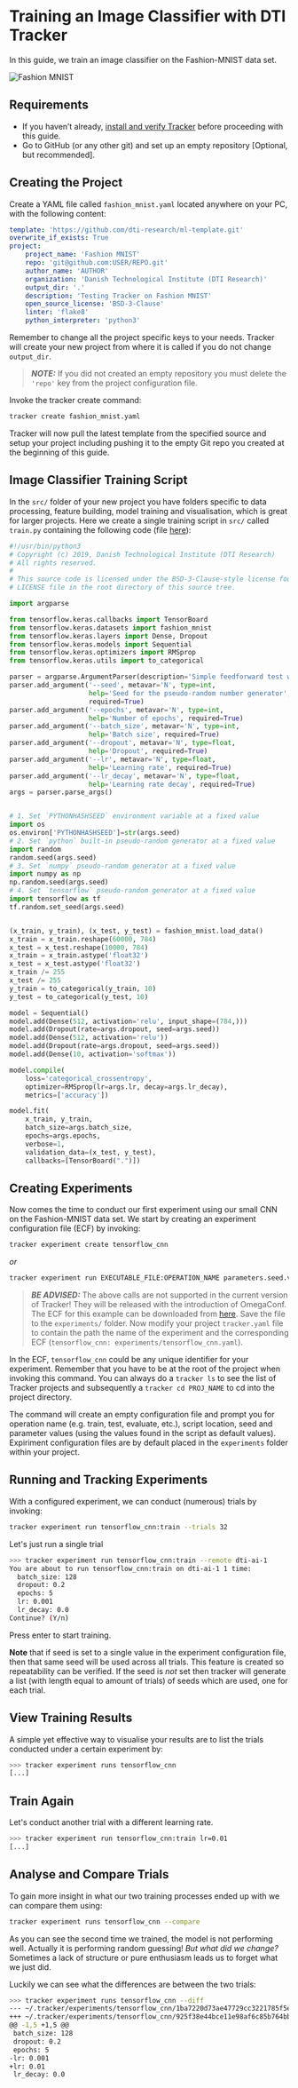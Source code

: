 # Training an Image Classifier with DTI Tracker

In this guide, we train an image classifier on the Fashion-MNIST data set.

![Fashion MNIST](./../assets/fashion-mnist.png)

## Requirements

- If you haven’t already, [install and verify Tracker](./../../INSTALL.md)
before proceeding with this guide.
- Go to GitHub (or any other git) and set up an empty repository
[Optional, but recommended].

## Creating the Project

Create a YAML file called `fashion_mnist.yaml` located anywhere on your PC,
with the following content:

```yaml
template: 'https://github.com/dti-research/ml-template.git'
overwrite_if_exists: True
project:
    project_name: 'Fashion MNIST'
    repo: 'git@github.com:USER/REPO.git'
    author_name: 'AUTHOR'
    organization: 'Danish Technological Institute (DTI Research)'
    output_dir: '.'
    description: 'Testing Tracker on Fashion MNIST'
    open_source_license: 'BSD-3-Clause'
    linter: 'flake8'
    python_interpreter: 'python3'
```

Remember to change all the project specific keys to your needs. Tracker will
create your new project from where it is called if you do not change
`output_dir`.

> **_NOTE:_**  If you did not created an empty repository you must delete the `'repo'` key from the project configuration file.

Invoke the tracker create command:

```bash
tracker create fashion_mnist.yaml
```

Tracker will now pull the latest template from the specified source and setup
your project including pushing it to the empty Git repo you created at the
beginning of this guide.

## Image Classifier Training Script

In the `src/` folder of your new project you have folders specific to data
processing, feature building, model training and visualisation, which is great
for larger projects. Here we create a single training script in `src/`
called `train.py` containing the following code (file [here](https://github.com/dti-research/tracker/blob/master/examples/fashion_mnist/train.py)):

```python
#!/usr/bin/python3
# Copyright (c) 2019, Danish Technological Institute (DTI Research)
# All rights reserved.
#
# This source code is licensed under the BSD-3-Clause-style license found in the
# LICENSE file in the root directory of this source tree.

import argparse

from tensorflow.keras.callbacks import TensorBoard
from tensorflow.keras.datasets import fashion_mnist
from tensorflow.keras.layers import Dense, Dropout
from tensorflow.keras.models import Sequential
from tensorflow.keras.optimizers import RMSprop
from tensorflow.keras.utils import to_categorical

parser = argparse.ArgumentParser(description='Simple feedforward test w/ TF on Fashion MNIST')
parser.add_argument('--seed', metavar='N', type=int,
                    help='Seed for the pseudo-random number generator',
                    required=True)
parser.add_argument('--epochs', metavar='N', type=int,
                    help='Number of epochs', required=True)
parser.add_argument('--batch_size', metavar='N', type=int,
                    help='Batch size', required=True)
parser.add_argument('--dropout', metavar='N', type=float,
                    help='Dropout', required=True)
parser.add_argument('--lr', metavar='N', type=float,
                    help='Learning rate', required=True)
parser.add_argument('--lr_decay', metavar='N', type=float,
                    help='Learning rate decay', required=True)
args = parser.parse_args()


# 1. Set `PYTHONHASHSEED` environment variable at a fixed value
import os
os.environ['PYTHONHASHSEED']=str(args.seed)
# 2. Set `python` built-in pseudo-random generator at a fixed value
import random
random.seed(args.seed)
# 3. Set `numpy` pseudo-random generator at a fixed value
import numpy as np
np.random.seed(args.seed)
# 4. Set `tensorflow` pseudo-random generator at a fixed value
import tensorflow as tf
tf.random.set_seed(args.seed)


(x_train, y_train), (x_test, y_test) = fashion_mnist.load_data()
x_train = x_train.reshape(60000, 784)
x_test = x_test.reshape(10000, 784)
x_train = x_train.astype('float32')
x_test = x_test.astype('float32')
x_train /= 255
x_test /= 255
y_train = to_categorical(y_train, 10)
y_test = to_categorical(y_test, 10)

model = Sequential()
model.add(Dense(512, activation='relu', input_shape=(784,)))
model.add(Dropout(rate=args.dropout, seed=args.seed))
model.add(Dense(512, activation='relu'))
model.add(Dropout(rate=args.dropout, seed=args.seed))
model.add(Dense(10, activation='softmax'))

model.compile(
    loss='categorical_crossentropy',
    optimizer=RMSprop(lr=args.lr, decay=args.lr_decay),
    metrics=['accuracy'])

model.fit(
    x_train, y_train,
    batch_size=args.batch_size,
    epochs=args.epochs,
    verbose=1,
    validation_data=(x_test, y_test),
    callbacks=[TensorBoard(".")])
```

## Creating Experiments

Now comes the time to conduct our first experiment using our small CNN on
the Fashion-MNIST data set. We start by creating an experiment configuration
file (ECF) by invoking:

```bash
tracker experiment create tensorflow_cnn
```

*or*

```bash
tracker experiment run EXECUTABLE_FILE:OPERATION_NAME parameters.seed.value=42 parameters.batch_size.value=42 [...]
```

> **_BE ADVISED:_**  The above calls are not supported in the current version of Tracker! They will be released with the introduction of OmegaConf. The ECF for this example can be downloaded from [here](https://github.com/dti-research/tracker/blob/master/examples/fashion_mnist/tensorflow_cnn.yaml). Save the file to the `experiments/` folder. Now modify your project `tracker.yaml` file to contain the path the name of the experiment and the corresponding ECF (`tensorflow_cnn: experiments/tensorflow_cnn.yaml`).

In the ECF, `tensorflow_cnn` could be any unique identifier for your experiment. Remember
that you have to be at the root of the project when invoking this command. You
can always do a `tracker ls` to see the list of Tracker projects and
subsequently a `tracker cd PROJ_NAME` to cd into the project directory.

The command will create an empty configuration file and prompt you for
operation name (e.g. train, test, evaluate, etc.), script location, seed and
parameter values (using the values found in the script as default values).
Expiriment configuration files are by default placed in the `experiments`
folder within your project. 



## Running and Tracking Experiments

With a configured experiment, we can conduct (numerous) trials by invoking:

```bash
tracker experiment run tensorflow_cnn:train --trials 32
```

Let's just run a single trial

```bash
>>> tracker experiment run tensorflow_cnn:train --remote dti-ai-1
You are about to run tensorflow_cnn:train on dti-ai-1 1 time:
  batch_size: 128
  dropout: 0.2
  epochs: 5
  lr: 0.001
  lr_decay: 0.0
Continue? (Y/n)
```

Press enter to start training.

**Note** that if seed is set to a single value in the experiment configuration
file, then that same seed will be used across all trials. This feature is
created so repeatability can be verified. If the seed is *not* set then tracker
will generate a list (with length equal to amount of trials) of seeds which are
used, one for each trial.

## View Training Results

A simple yet effective way to visualise your results are to list the trials
conducted under a certain experiment by:

```bash
>>> tracker experiment runs tensorflow_cnn
[...]
```

## Train Again

Let's conduct another trial with a different learning rate.

```bash
>>> tracker experiment run tensorflow_cnn:train lr=0.01
[...]
```

## Analyse and Compare Trials

To gain more insight in what our two training processes ended up with we can
compare them using:

```bash
tracker experiment runs tensorflow_cnn --compare 
```

As you can see the second time we trained, the model is not performing well.
Actually it is performing random guessing! *But what did we change?* Sometimes
a lack of structure or pure enthusiasm leads us to forget what we just did.

Luckily we can see what the differences are between the two trials:

```bash
>>> tracker experiment runs tensorflow_cnn --diff
--- ~/.tracker/experiments/tensorflow_cnn/1ba7220d73ae47729cc3221785f5e7fe/.tracker/attrs/parameters
+++ ~/.tracker/experiments/tensorflow_cnn/925f38e44bce11e98af6c85b764bbf34/.tracker/attrs/parameters
@@ -1,5 +1,5 @@
 batch_size: 128
 dropout: 0.2
 epochs: 5
-lr: 0.001
+lr: 0.01
 lr_decay: 0.0
```
